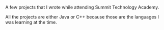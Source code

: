 A few projects that I wrote while attending Summit Technology Academy.

All the projects are either Java or C++ because those are the languages I was learning at the time.
